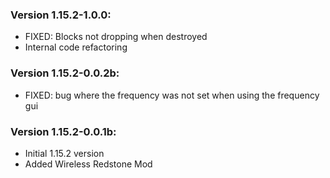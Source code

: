 ### Version 1.15.2-1.0.0:

- FIXED: Blocks not dropping when destroyed
- Internal code refactoring

### Version 1.15.2-0.0.2b:

- FIXED: bug where the frequency was not set when using the frequency gui

### Version 1.15.2-0.0.1b:

- Initial 1.15.2 version
- Added Wireless Redstone Mod